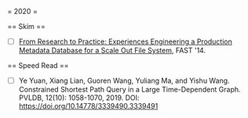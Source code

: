 = 2020 =

== Skim ==

* [ ] [From Research to Practice: Experiences Engineering a Production Metadata Database for a Scale Out File System](https://www.usenix.org/conference/fast14/technical-sessions/presentation/johnson), FAST '14.

== Speed Read ==

* [ ] Ye Yuan, Xiang Lian, Guoren Wang, Yuliang Ma, and Yishu Wang. Constrained Shortest Path Query in a Large Time-Dependent Graph. PVLDB, 12(10): 1058-1070, 2019. DOI: https://doi.org/10.14778/3339490.3339491
